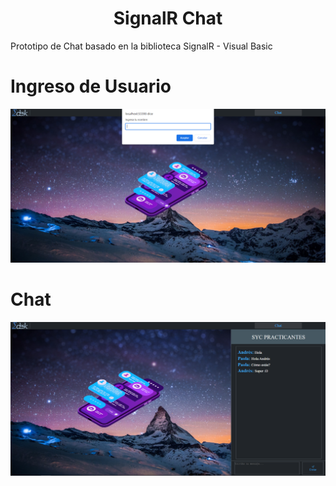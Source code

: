 <h1 align="center">SignalR Chat</h1>

Prototipo de Chat basado en la biblioteca SignalR - Visual Basic

# Ingreso de Usuario
![Parte1](https://github.com/ApidriuC/SignalR_Chat/blob/master/Captura.PNG)

# Chat
![Parte2](https://github.com/ApidriuC/SignalR_Chat/blob/master/Captura1.PNG)
